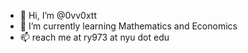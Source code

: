 - 👋 Hi, I’m @0vv0xtt
- 🌱 I’m currently learning Mathematics and Economics
- 📫 reach me at ry973 at nyu dot edu

<!---
0vv0xtt/0vv0xtt is a ✨ special ✨ repository because its `README.md` (this file) appears on your GitHub profile.
You can click the Preview link to take a look at your changes.
--->
